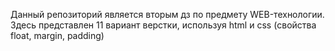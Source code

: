Данный репозиторий является вторым дз по предмету WEB-технологии. 
Здесь представлен 11 вариант верстки, используя html и css (свойства float, margin, padding)
